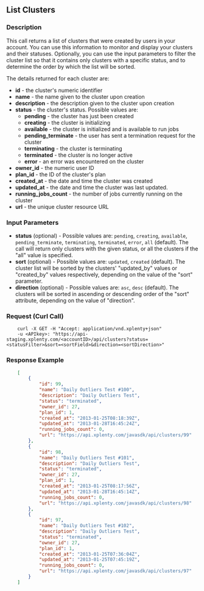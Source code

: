 ## List Clusters

### Description
This call returns a list of clusters that were created by users in your account.
You can use this information to monitor and display your clusters and their statuses.
Optionally, you can use the input parameters to filter the cluster list so that it contains
only clusters with a specific status, and to determine the order by which the list will be sorted.

The details returned for each cluster are:
* **id** - the cluster's numeric identifier
* **name** - the name given to the cluster upon creation
* **description** - the description given to the cluster upon creation
* **status** - the cluster's status. Possible values are:
    * **pending** - the cluster has just been created
    * **creating** - the cluster is initializing
    * **available** - the cluster is initialized and is available to run jobs
    * **pending_terminate** - the user has sent a termination request for the cluster
    * **terminating** - the cluster is terminating
    * **terminated** - the cluster is no longer active
    * **error** - an error was encountered on the cluster
* **owner_id** - the numeric user ID
* **plan_id** - the ID of the cluster's plan
* **created_at** - the date and time the cluster was created
* **updated_at** - the date and time the cluster was last updated. 
* **running_jobs_count** - the number of jobs currently running on the cluster
* **url** - the unique cluster resource URL

### Input Parameters
* **status** (optional) - Possible values are: ```pending```, ```creating```, ```available```, ```pending_terminate```, ```terminating```, ```terminated```, ```error```, ```all``` (default). The call will return only clusters with the given status, or all the clusters if the "all" value is specified. 
* **sort** (optional) - Possible values are: ```updated```, ```created``` (default). The cluster list will be sorted by the clusters' "updated_by" values or "created_by" values respectively, depending on the value of the "sort" parameter.
* **direction** (optional) - Possible values are: ```asc```, ```desc``` (default). The clusters will be sorted in ascending or descending order of the "sort" attribute, depending on the value of "direction".

### Request (Curl Call)
```shell
    curl -X GET -H "Accept: application/vnd.xplenty+json" 
    -u <APIkey>: "https://api-staging.xplenty.com/<accountID>/api/clusters?status=<statusFilter>&sort=<sortField>&direction=<sortDirection>"
```

### Response Example
```json
    [
        {
            "id": 99,
            "name": "Daily Outliers Test #100",
            "description": "Daily Outliers Test",
            "status": "terminated",
            "owner_id": 27,
            "plan_id": 1,
            "created_at": "2013-01-25T08:18:39Z",
            "updated_at": "2013-01-28T16:45:24Z",
            "running_jobs_count": 0,
            "url": "https://api.xplenty.com/javasdk/api/clusters/99"
        },
        {
            "id": 98,
            "name": "Daily Outliers Test #101",
            "description": "Daily Outliers Test",
            "status": "terminated",
            "owner_id": 27,
            "plan_id": 1,
            "created_at": "2013-01-25T08:17:56Z",
            "updated_at": "2013-01-28T16:45:14Z",
            "running_jobs_count": 0,
            "url": "https://api.xplenty.com/javasdk/api/clusters/98"
        },
        {
            "id": 97,
            "name": "Daily Outliers Test #102",
            "description": "Daily Outliers Test",
            "status": "terminated",
            "owner_id": 27,
            "plan_id": 1,
            "created_at": "2013-01-25T07:36:04Z",
            "updated_at": "2013-01-25T07:45:19Z",
            "running_jobs_count": 0,
            "url": "https://api.xplenty.com/javasdk/api/clusters/97"
        }
    ]
```
